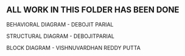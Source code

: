ALL WORK IN THIS FOLDER HAS BEEN DONE
---

BEHAVIORAL DIAGRAM - DEBOJIT PARIAL

STRUCTURAL DIAGRAM - DEBOJITPARIAL

BLOCK DIAGRAM - VISHNUVARDHAN REDDY PUTTA
